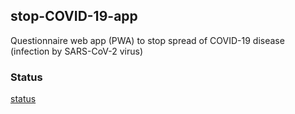 ## stop-COVID-19-app

Questionnaire web app (PWA) to stop spread of COVID-19 disease (infection by SARS-CoV-2 virus)

### Status

[status](https://badgen.net/badge/DEV-status/in-progress@update@2020-03-27/orange)